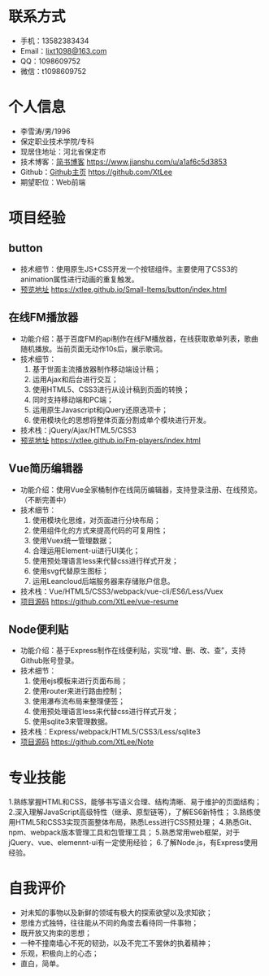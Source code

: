 # 联系方式

* 手机：13582383434
* Email：lixt1098@163.com
* QQ：1098609752
* 微信：t1098609752

# 个人信息

* 李雪涛/男/1996
* 保定职业技术学院/专科
* 现居住地址：河北省保定市
* 技术博客：[简书博客](https://www.jianshu.com/u/a1af6c5d3853)   https://www.jianshu.com/u/a1af6c5d3853
* Github：[Github主页](https://github.com/XtLee)  https://github.com/XtLee
* 期望职位：Web前端

# 项目经验

## button
- 技术细节：使用原生JS+CSS开发一个按钮组件。主要使用了CSS3的animation属性进行动画的重复触发。
- [预览地址](https://xtlee.github.io/Small-Items/button/index.html) https://xtlee.github.io/Small-Items/button/index.html

## 在线FM播放器

- 功能介绍：基于百度FM的api制作在线FM播放器，在线获取歌单列表，歌曲随机播放。当前页面无动作10s后，展示歌词。
- 技术细节：
  1. 基于世面主流播放器制作移动端设计稿；
  2. 运用Ajax和后台进行交互；
  3. 使用HTML5、CSS3进行从设计稿到页面的转换；
  4. 同时支持移动端和PC端；
  5. 运用原生Javascript和jQuery还原选项卡；
  6. 使用模块化的思想将整体页面分割成单个模块进行开发。
- 技术栈：jQuery/Ajax/HTML5/CSS3
- [预览地址](https://xtlee.github.io/Fm-players/index.html)  https://xtlee.github.io/Fm-players/index.html


## Vue简历编辑器

- 功能介绍：使用Vue全家桶制作在线简历编辑器，支持登录注册、在线预览。（不断完善中）
- 技术细节：
  1. 使用模块化思维，对页面进行分块布局；
  2. 使用组件化的方式来提高代码的可复用性；
  3. 使用Vuex统一管理数据；
  4. 合理运用Element-ui进行UI美化；
  5. 使用预处理语言less来代替css进行样式开发；
  6. 使用svg代替原生图标；
  7. 运用Leancloud后端服务器来存储账户信息。
- 技术栈：Vue/HTML5/CSS3/webpack/vue-cli/ES6/Less/Vuex
- [项目源码](https://github.com/XtLee/vue-resume)  https://github.com/XtLee/vue-resume


## Node便利贴

- 功能介绍：基于Express制作在线便利贴，实现“增、删、改、查”，支持Github账号登录。
- 技术细节：
   1. 使用ejs模板来进行页面布局；
   2. 使用router来进行路由控制；
   3. 使用瀑布流布局来整理便签；
   4. 使用预处理语言less来代替css进行样式开发；
   5. 使用sqlite3来管理数据。
- 技术栈：Express/webpack/HTML5/CSS3/Less/sqlite3
- [项目源码](https://github.com/XtLee/Note)  https://github.com/XtLee/Note



# 专业技能

 1.熟练掌握HTML和CSS，能够书写语义合理、结构清晰、易于维护的页面结构；
 2.深入理解JavaScript高级特性（继承、原型链等），了解ES6新特性；
 3.熟练使用HTML5和CSS3实现页面整体布局，熟悉Less进行CSS预处理；
 4.熟悉Git、npm、webpack版本管理工具和包管理工具；
 5.熟悉常用web框架，对于jQuery、vue、elemennt-ui有一定使用经验；
 6.了解Node.js，有Express使用经验。


# 自我评价
	
* 对未知的事物以及新鲜的领域有极大的探索欲望以及求知欲；
* 思维方式独特，往往能从不同的角度去看待同一件事物；
* 既开放又拘束的思想；
* 一种不撞南墙心不死的韧劲，以及不完工不罢休的执着精神；
* 乐观，积极向上的心态；
* 直白，简单。